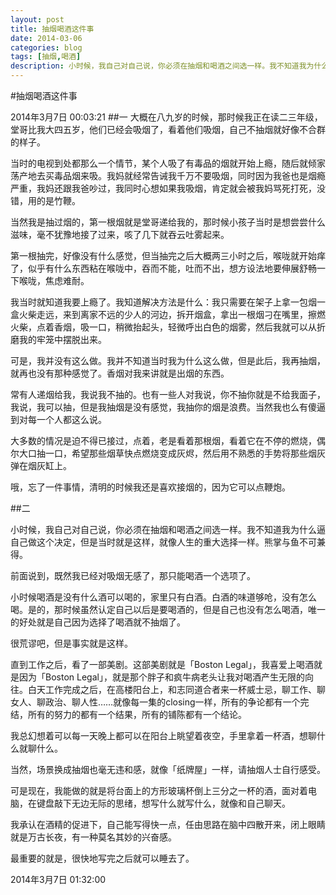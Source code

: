 ```yaml
---
layout: post
title: 抽烟喝酒这件事
date: 2014-03-06
categories: blog
tags: [抽烟,喝酒]
description: 小时候，我自己对自己说，你必须在抽烟和喝酒之间选一样。我不知道我为什么逼自己做这个决定，但是当时就是这样，就像人生的重大选择一样。熊掌与鱼不可兼得。
---
```




#抽烟喝酒这件事


2014年3月7日 00:03:21
##一
大概在八九岁的时候，那时候我正在读二三年级，堂哥比我大四五岁，他们已经会吸烟了，看着他们吸烟，自己不抽烟就好像不合群的样子。

当时的电视到处都那么一个情节，某个人吸了有毒品的烟就开始上瘾，随后就倾家荡产地去买毒品烟来吸。我妈就经常告诫我千万不要吸烟，同时因为我爸也是烟瘾严重，我妈还跟我爸吵过，我同时心想如果我吸烟，肯定就会被我妈骂死打死，没错，用的是竹鞭。

当然我是抽过烟的，第一根烟就是堂哥递给我的，那时候小孩子当时是想尝尝什么滋味，毫不犹豫地接了过来，咳了几下就吞云吐雾起来。

第一根抽完，好像没有什么感觉，但当抽完之后大概两三小时之后，喉咙就开始痒了，似乎有什么东西粘在喉咙中，吞而不能，吐而不出，想方设法地要伸展舒畅一下喉咙，焦虑难耐。

我当时就知道我要上瘾了。我知道解决方法是什么：我只需要在架子上拿一包烟一盒火柴走远，来到离家不远的少人的河边，拆开烟盒，拿出一根烟刁在嘴里，擦燃火柴，点着香烟，吸一口，稍微抬起头，轻微呼出白色的烟雾，然后我就可以从折磨我的牢笼中摆脱出来。

可是，我并没有这么做。我并不知道当时我为什么这么做，但是此后，我再抽烟，就再也没有那种感觉了。香烟对我来讲就是出烟的东西。

常有人递烟给我，我说我不抽的。也有一些人对我说，你不抽你就是不给我面子，我说，我可以抽，但是我抽烟是没有感觉，我抽你的烟是浪费。当然我也么有傻逼到对每一个人都这么说。

大多数的情况是迫不得已接过，点着，老是看着那根烟，看着它在不停的燃烧，偶尔大口抽一口，希望那些烟草快点燃烧变成灰烬，然后用不熟悉的手势将那些烟灰弹在烟灰缸上。

哦，忘了一件事情，清明的时候我还是喜欢接烟的，因为它可以点鞭炮。


##二

小时候，我自己对自己说，你必须在抽烟和喝酒之间选一样。我不知道我为什么逼自己做这个决定，但是当时就是这样，就像人生的重大选择一样。熊掌与鱼不可兼得。

前面说到，既然我已经对吸烟无感了，那只能喝酒一个选项了。

小时候喝酒是没有什么酒可以喝的，家里只有白酒。白酒的味道够呛，没有怎么喝。是的，那时候虽然认定自己以后是要喝酒的，但是自己也没有怎么喝酒，唯一的好处就是自己因为选择了喝酒就不抽烟了。

很荒谬吧，但是事实就是这样。

直到工作之后，看了一部美剧。这部美剧就是「Boston Legal」，我喜爱上喝酒就是因为「Boston Legal」，就是那个胖子和疯牛病老头让我对喝酒产生无限的向往。白天工作完成之后，在高楼阳台上，和志同道合者来一杯威士忌，聊工作、聊女人、聊政治、聊人性……就像每一集的closing一样，所有的争论都有一个完结，所有的努力的都有一个结果，所有的铺陈都有一个结论。

我总幻想着可以每一天晚上都可以在阳台上眺望着夜空，手里拿着一杯酒，想聊什么就聊什么。

当然，场景换成抽烟也毫无违和感，就像「纸牌屋」一样，请抽烟人士自行感受。

可是现在，我能做的就是将台面上的方形玻璃杯倒上三分之一杯的酒，面对着电脑，在键盘敲下无边无际的思绪，想写什么就写什么，就像和自己聊天。

我承认在酒精的促进下，自己能写得快一点，任由思路在脑中四散开来，闭上眼睛就是万古长夜，有一种莫名其妙的兴奋感。

最重要的就是，很快地写完之后就可以睡去了。

2014年3月7日 01:32:00
